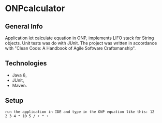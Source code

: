 # ONPcalculator

## General Info

Application let calculate equation in ONP, implements LIFO stack for String objects. Unit tests was do with JUnit. The project was written in accordance with "Clean Code: A Handbook of Agile Software Craftsmanship".

## Technologies
* Java 8,
* JUnit,
* Maven.

## Setup

```
run the application in IDE and type in the ONP equation like this: 12 2 3 4 * 10 5 / + * +
```
